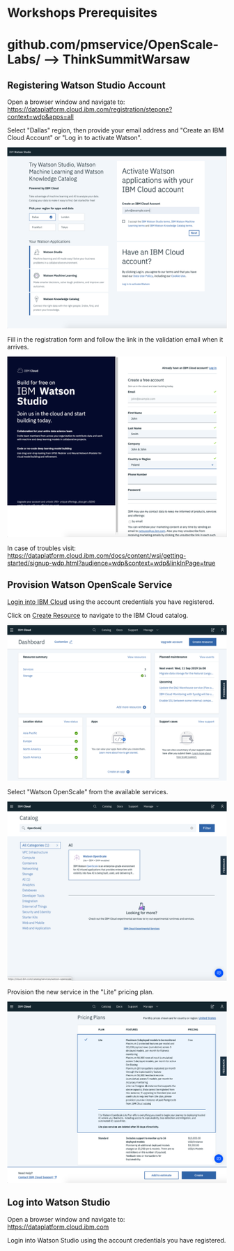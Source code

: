 # Workshops Prerequisites

# github.com/pmservice/OpenScale-Labs/ --> ThinkSummitWarsaw

## Registering Watson Studio Account

Open a browser window and navigate to: https://dataplatform.cloud.ibm.com/registration/stepone?context=wdp&apps=all

Select "Dallas" region, then provide your email address and "Create an IBM Cloud Account" or "Log in to activate Watson".

![Watson Studio Registration](./images/ws-registration.png)

Fill in the registration form and follow the link in the validation email when it arrives.

![Watson Studio Registration Form](./images/ws-registration-form.png)

In case of troubles visit: https://dataplatform.cloud.ibm.com/docs/content/wsj/getting-started/signup-wdp.html?audience=wdp&context=wdp&linkInPage=true

## Provision Watson OpenScale Service

[Login into IBM Cloud](https://cloud.ibm.com/login) using the account credentials you have registered.

Click on [Create Resource](https://cloud.ibm.com/catalog?search=label:lite) to navigate to the IBM Cloud catalog. 

![Create Resource](./images/ibm-cloud-create-resource.png)

Select "Watson OpenScale" from the available services.

![Select OpenScale](./images/ibm-cloud-openscale.png)

Provision the new service in the "Lite" pricing plan.

![Select Lite Plan](./images/ibm-cloud-wos-lite-plan.png)


## Log into Watson Studio

Open a browser window and navigate to: https://dataplatform.cloud.ibm.com

Login into Watson Studio using the account credentials you have registered.

